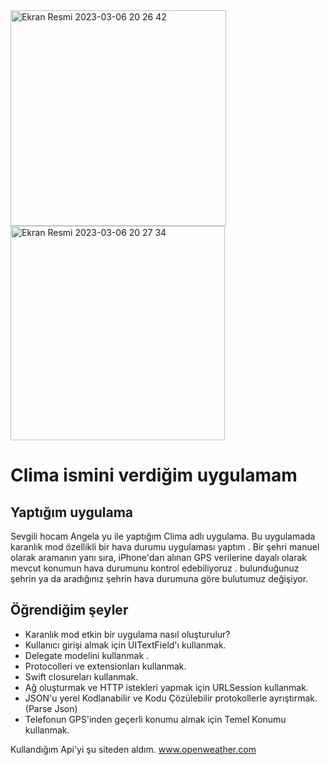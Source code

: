 <img width="345" alt="Ekran Resmi 2023-03-06 20 26 42" src="https://user-images.githubusercontent.com/77540372/223185607-a4f9b351-9431-4c00-885a-74e0b3631105.png">
<img width="343" alt="Ekran Resmi 2023-03-06 20 27 34" src="https://user-images.githubusercontent.com/77540372/223185760-04de2028-0812-4c1a-9a3a-1322bcb2ef56.png">



#  Clima ismini verdiğim uygulamam



## Yaptığım uygulama

Sevgili hocam Angela yu ile yaptığım Clima adlı uygulama. Bu uygulamada karanlık mod özellikli bir hava durumu uygulaması yaptım . Bir şehri manuel olarak aramanın yanı sıra, iPhone'dan alınan GPS verilerine dayalı olarak mevcut konumun hava durumunu kontrol edebiliyoruz . bulunduğunuz şehrin ya da aradığınız şehrin hava durumuna göre bulutumuz değişiyor.

## Öğrendiğim şeyler

* Karanlık mod etkin bir uygulama nasıl oluşturulur?
* Kullanıcı girişi almak için UITextField'ı kullanmak.
* Delegate modelini kullanmak .
* Protocolleri ve extensionları kullanmak. 
* Swift closureları kullanmak.
* Ağ oluşturmak ve HTTP istekleri yapmak için URLSession kullanmak.
* JSON'u yerel Kodlanabilir ve Kodu Çözülebilir protokollerle ayrıştırmak. (Parse Json) 
* Telefonun GPS'inden geçerli konumu almak için Temel Konumu kullanmak. 


Kullandığım Api'yi şu siteden aldım.
www.openweather.com
